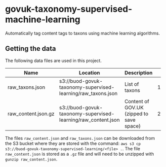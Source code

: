 # govuk-taxonomy-supervised-machine-learning

Automatically tag content tags to taxons using machine learning algorithms.

## Getting the data

The following data files are used in this project.

|Name|Location|Description|Size|
|---|---|---|---|
|raw_taxons.json|s3://buod-govuk-taxonomy-supervised-learning/raw_taxons.json|List of taxons|1.1MB|
|raw_content.json.gz|s3://buod-govuk-taxonomy-supervised-learning/raw_content.json|Content of GOV.UK (zipped to save space)|224MB|

The files `raw_content.json` and `raw_taxons.json` can be downloaded from the S3 bucket where they are stored with the command: `aws s3 cp s3://buod-govuk-taxonomy-supervised-learning/<file> .`. The file `raw_content.json` is stored as a `.gz` file and will need to be unzipped with `gunzip raw_content.json`.

